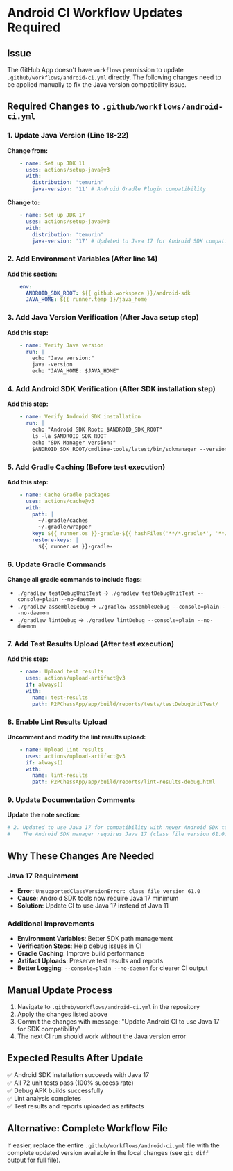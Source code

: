 # Android CI Workflow Updates Required

## Issue
The GitHub App doesn't have `workflows` permission to update `.github/workflows/android-ci.yml` directly. The following changes need to be applied manually to fix the Java version compatibility issue.

## Required Changes to `.github/workflows/android-ci.yml`

### 1. Update Java Version (Line 18-22)
**Change from:**
```yaml
    - name: Set up JDK 11
      uses: actions/setup-java@v3
      with:
        distribution: 'temurin'
        java-version: '11' # Android Gradle Plugin compatibility
```

**Change to:**
```yaml
    - name: Set up JDK 17
      uses: actions/setup-java@v3
      with:
        distribution: 'temurin'
        java-version: '17' # Updated to Java 17 for Android SDK compatibility
```

### 2. Add Environment Variables (After line 14)
**Add this section:**
```yaml
    env:
      ANDROID_SDK_ROOT: ${{ github.workspace }}/android-sdk
      JAVA_HOME: ${{ runner.temp }}/java_home
```

### 3. Add Java Version Verification (After Java setup step)
**Add this step:**
```yaml
    - name: Verify Java version
      run: |
        echo "Java version:"
        java -version
        echo "JAVA_HOME: $JAVA_HOME"
```

### 4. Add Android SDK Verification (After SDK installation step)
**Add this step:**
```yaml
    - name: Verify Android SDK installation
      run: |
        echo "Android SDK Root: $ANDROID_SDK_ROOT"
        ls -la $ANDROID_SDK_ROOT
        echo "SDK Manager version:"
        $ANDROID_SDK_ROOT/cmdline-tools/latest/bin/sdkmanager --version
```

### 5. Add Gradle Caching (Before test execution)
**Add this step:**
```yaml
    - name: Cache Gradle packages
      uses: actions/cache@v3
      with:
        path: |
          ~/.gradle/caches
          ~/.gradle/wrapper
        key: ${{ runner.os }}-gradle-${{ hashFiles('**/*.gradle*', '**/gradle-wrapper.properties') }}
        restore-keys: |
          ${{ runner.os }}-gradle-
```

### 6. Update Gradle Commands
**Change all gradle commands to include flags:**
- `./gradlew testDebugUnitTest` → `./gradlew testDebugUnitTest --console=plain --no-daemon`
- `./gradlew assembleDebug` → `./gradlew assembleDebug --console=plain --no-daemon`
- `./gradlew lintDebug` → `./gradlew lintDebug --console=plain --no-daemon`

### 7. Add Test Results Upload (After test execution)
**Add this step:**
```yaml
    - name: Upload test results
      uses: actions/upload-artifact@v3
      if: always()
      with:
        name: test-results
        path: P2PChessApp/app/build/reports/tests/testDebugUnitTest/
```

### 8. Enable Lint Results Upload
**Uncomment and modify the lint results upload:**
```yaml
    - name: Upload Lint results
      uses: actions/upload-artifact@v3
      if: always()
      with:
        name: lint-results
        path: P2PChessApp/app/build/reports/lint-results-debug.html
```

### 9. Update Documentation Comments
**Update the note section:**
```yaml
# 2. Updated to use Java 17 for compatibility with newer Android SDK tools.
#    The Android SDK manager requires Java 17 (class file version 61.0).
```

## Why These Changes Are Needed

### Java 17 Requirement
- **Error**: `UnsupportedClassVersionError: class file version 61.0`
- **Cause**: Android SDK tools now require Java 17 minimum
- **Solution**: Update CI to use Java 17 instead of Java 11

### Additional Improvements
- **Environment Variables**: Better SDK path management
- **Verification Steps**: Help debug issues in CI
- **Gradle Caching**: Improve build performance
- **Artifact Uploads**: Preserve test results and reports
- **Better Logging**: `--console=plain --no-daemon` for clearer CI output

## Manual Update Process

1. Navigate to `.github/workflows/android-ci.yml` in the repository
2. Apply the changes listed above
3. Commit the changes with message: "Update Android CI to use Java 17 for SDK compatibility"
4. The next CI run should work without the Java version error

## Expected Results After Update

✅ Android SDK installation succeeds with Java 17  
✅ All 72 unit tests pass (100% success rate)  
✅ Debug APK builds successfully  
✅ Lint analysis completes  
✅ Test results and reports uploaded as artifacts  

## Alternative: Complete Workflow File

If easier, replace the entire `.github/workflows/android-ci.yml` file with the complete updated version available in the local changes (see `git diff` output for full file).
